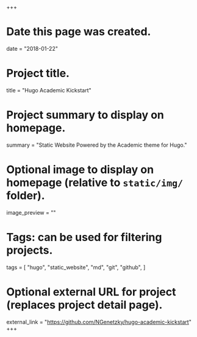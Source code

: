 +++
# Date this page was created.
date = "2018-01-22"

# Project title.
title = "Hugo Academic Kickstart"

# Project summary to display on homepage.
summary = "Static Website Powered by the Academic theme for Hugo."

# Optional image to display on homepage (relative to `static/img/` folder).
image_preview = ""

# Tags: can be used for filtering projects.
tags = [
    "hugo", "static_website", "md",
    "git", "github",
]

# Optional external URL for project (replaces project detail page).
external_link = "https://github.com/NGenetzky/hugo-academic-kickstart"
+++

